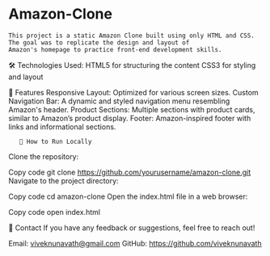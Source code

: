 # Amazon-Clone
    This project is a static Amazon Clone built using only HTML and CSS. The goal was to replicate the design and layout of 
    Amazon's homepage to practice front-end development skills.

🛠️ Technologies Used:
      HTML5 for structuring the content
      CSS3 for styling and layout

📄 Features
       Responsive Layout: Optimized for various screen sizes.
       Custom Navigation Bar: A dynamic and styled navigation menu resembling Amazon's header.
       Product Sections: Multiple sections with product cards, similar to Amazon’s product display.
       Footer: Amazon-inspired footer with links and informational sections.     

       🚀 How to Run Locally
Clone the repository:

Copy code
git clone https://github.com/yourusername/amazon-clone.git
Navigate to the project directory:

Copy code
cd amazon-clone
Open the index.html file in a web browser:

Copy code
open index.html

📧 Contact
If you have any feedback or suggestions, feel free to reach out!

Email: viveknunavath@gmail.com
GitHub: https://github.com/viveknunavath

